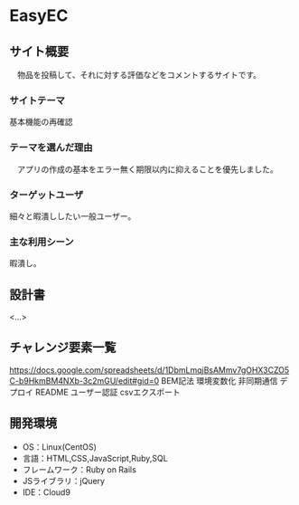 # EasyEC

## サイト概要

　物品を投稿して、それに対する評価などをコメントするサイトです。

### サイトテーマ

基本機能の再確認

### テーマを選んだ理由

　アプリの作成の基本をエラー無く期限以内に抑えることを優先しました。

### ターゲットユーザ

細々と暇潰ししたい一般ユーザー。

### 主な利用シーン

暇潰し。

## 設計書
<...>

## チャレンジ要素一覧

<https://docs.google.com/spreadsheets/d/1DbmLmqjBsAMmv7gOHX3CZO5C-b9HkmBM4NXb-3c2mGU/edit#gid=0>
BEM記法
環境変数化
非同期通信
デプロイ
README
ユーザー認証
csvエクスポート

## 開発環境

- OS：Linux(CentOS)
- 言語：HTML,CSS,JavaScript,Ruby,SQL
- フレームワーク：Ruby on Rails
- JSライブラリ：jQuery
- IDE：Cloud9
